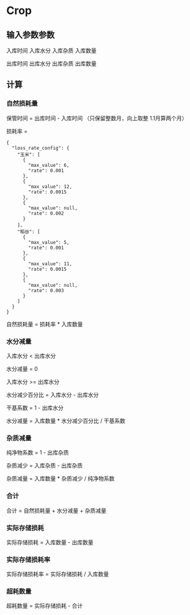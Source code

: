 # Crop

<!-- ![图片](assets/图片-20250901115651-dumot4y.png) -->

## 输入参数参数

入库时间      入库水分     入库杂质   入库数量

出库时间      出库水分     出库杂质   出库数量

## 计算

### 自然损耗量

保管时间  = 出库时间 - 入库时间 （只保留整数月，向上取整 1.1月算两个月）

损耗率 =

```shell
{
  "loss_rate_config": {
    "玉米": [
      {
        "max_value": 6,
        "rate": 0.001
      },
      {
        "max_value": 12,
        "rate": 0.0015
      },
      {
        "max_value": null,
        "rate": 0.002
      }
    ]，
	"稻谷": [
      {
        "max_value": 5,
        "rate": 0.001
      },
      {
        "max_value": 11,
        "rate": 0.0015
      },
      {
        "max_value": null,
        "rate": 0.003
      }
    ]
  }
}
```

自然损耗量 = 损耗率 * 入库数量

### 水分减量

入库水分 < 出库水分

水分减量 = 0

入库水分 >= 出库水分

水分减少百分比 = 入库水分 - 出库水分

干基系数 = 1 - 出库水分

水分减量 = 入库数量 * 水分减少百分比 / 干基系数

### 杂质减量

纯净物系数 = 1 - 出库杂质

杂质减少 = 入库杂质 - 出库杂质

杂质减量 = 入库数量 * 杂质减少 / 纯净物系数

### 合计

合计 = 自然损耗量 + 水分减量 + 杂质减量 

### 实际存储损耗

实际存储损耗 = 入库数量 - 出库数量

### 实际存储损耗率

实际存储损耗率 = 实际存储损耗 / 入库数量

### 超耗数量

超耗数量 = 实际存储损耗 - 合计

‍

‍

‍
